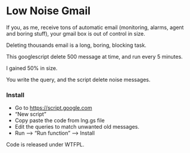 # Low Noise Gmail

If you, as me, receive tons of automatic email (monitoring, alarms, agent and boring stuff), your gmail box is out of control in size.

Deleting thousands email is a long, boring, blocking task.

This googlescript delete 500 message at time, and run every 5 minutes.

I gained 50% in size.

You write the query, and the script delete noise messages.

### Install
* Go to https://script.google.com
* “New script”
* Copy paste the code from lng.gs file
* Edit the queries to match unwanted old messages.
* Run --> “Run function” --> Install


Code is released under WTFPL.
